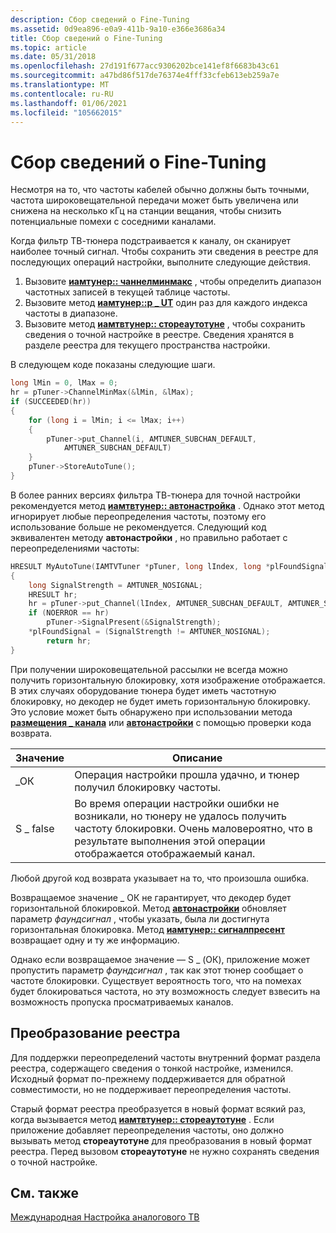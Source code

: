 ```yaml
---
description: Сбор сведений о Fine-Tuning
ms.assetid: 0d9ea896-e0a9-411b-9a10-e366e3686a34
title: Сбор сведений о Fine-Tuning
ms.topic: article
ms.date: 05/31/2018
ms.openlocfilehash: 27d191f677acc9306202bce141ef8f6683b43c61
ms.sourcegitcommit: a47bd86f517de76374e4fff33cfeb613eb259a7e
ms.translationtype: MT
ms.contentlocale: ru-RU
ms.lasthandoff: 01/06/2021
ms.locfileid: "105662015"
---
```

# <a name="collecting-fine-tuning-information"></a>Сбор сведений о Fine-Tuning

Несмотря на то, что частоты кабелей обычно должны быть точными, частота широковещательной передачи может быть увеличена или снижена на несколько кГц на станции вещания, чтобы снизить потенциальные помехи с соседними каналами.

Когда фильтр ТВ-тюнера подстраивается к каналу, он сканирует наиболее точный сигнал. Чтобы сохранить эти сведения в реестре для последующих операций настройки, выполните следующие действия.

1.  Вызовите [**иамтунер:: чаннелминмакс**](/windows/desktop/api/Strmif/nf-strmif-iamtuner-channelminmax) , чтобы определить диапазон частотных записей в текущей таблице частоты.
2.  Вызовите метод [**иамтунер::p \_ UT**](/windows/desktop/api/Strmif/nf-strmif-iamtuner-put_channel) один раз для каждого индекса частоты в диапазоне.
3.  Вызовите метод [**иамтвтунер:: стореаутотуне**](/windows/desktop/api/Strmif/nf-strmif-iamtvtuner-storeautotune) , чтобы сохранить сведения о точной настройке в реестре. Сведения хранятся в разделе реестра для текущего пространства настройки.

В следующем коде показаны следующие шаги.


```C++
long lMin = 0, lMax = 0;
hr = pTuner->ChannelMinMax(&lMin, &lMax);
if (SUCCEEDED(hr))
{
    for (long i = lMin; i <= lMax; i++)
    {
        pTuner->put_Channel(i, AMTUNER_SUBCHAN_DEFAULT,
            AMTUNER_SUBCHAN_DEFAULT)
    }
    pTuner->StoreAutoTune();
}
```



В более ранних версиях фильтра ТВ-тюнера для точной настройки рекомендуется метод [**иамтвтунер:: автонастройка**](/windows/desktop/api/Strmif/nf-strmif-iamtvtuner-autotune) . Однако этот метод игнорирует любые переопределения частоты, поэтому его использование больше не рекомендуется. Следующий код эквивалентен методу **автонастройки** , но правильно работает с переопределениями частоты:


```C++
HRESULT MyAutoTune(IAMTVTuner *pTuner, long lIndex, long *plFoundSignal)
{
    long SignalStrength = AMTUNER_NOSIGNAL;
    HRESULT hr;
    hr = pTuner->put_Channel(lIndex, AMTUNER_SUBCHAN_DEFAULT, AMTUNER_SUBCHAN_DEFAULT);
    if (NOERROR == hr)
        pTuner->SignalPresent(&SignalStrength);
    *plFoundSignal = (SignalStrength != AMTUNER_NOSIGNAL);
        return hr;
}
```



При получении широковещательной рассылки не всегда можно получить горизонтальную блокировку, хотя изображение отображается. В этих случаях оборудование тюнера будет иметь частотную блокировку, но декодер не будет иметь горизонтальную блокировку. Это условие может быть обнаружено при использовании метода [**размещения \_ канала**](/windows/desktop/api/Strmif/nf-strmif-iamtuner-put_channel) или [**автонастройки**](/windows/desktop/api/Strmif/nf-strmif-iamtvtuner-autotune) с помощью проверки кода возврата.



| Значение    | Описание                                                                                                                                                                               |
|----------|-------------------------------------------------------------------------------------------------------------------------------------------------------------------------------------------|
| \_ОК    | Операция настройки прошла удачно, и тюнер получил блокировку частоты.                                                                                                                          |
| S \_ false | Во время операции настройки ошибки не возникали, но тюнеру не удалось получить частоту блокировки. Очень маловероятно, что в результате выполнения этой операции отображается отображаемый канал. |



 

Любой другой код возврата указывает на то, что произошла ошибка.

Возвращаемое значение \_ ОК не гарантирует, что декодер будет горизонтальной блокировкой. Метод [**автонастройки**](/windows/desktop/api/Strmif/nf-strmif-iamtvtuner-autotune) обновляет параметр *фаундсигнал* , чтобы указать, была ли достигнута горизонтальная блокировка. Метод [**иамтунер:: сигналпресент**](/windows/desktop/api/Strmif/nf-strmif-iamtuner-signalpresent) возвращает одну и ту же информацию.

Однако если возвращаемое значение — S \_ (ОК), приложение может пропустить параметр *фаундсигнал* , так как этот тюнер сообщает о частоте блокировки. Существует вероятность того, что на помехах будет блокироваться частота, но эту возможность следует взвесить на возможность пропуска просматриваемых каналов.

## <a name="registry-conversion"></a>Преобразование реестра

Для поддержки переопределений частоты внутренний формат раздела реестра, содержащего сведения о тонкой настройке, изменился. Исходный формат по-прежнему поддерживается для обратной совместимости, но не поддерживает переопределения частоты.

Старый формат реестра преобразуется в новый формат всякий раз, когда вызывается метод [**иамтвтунер:: стореаутотуне**](/windows/desktop/api/Strmif/nf-strmif-iamtvtuner-storeautotune) . Если приложение добавляет переопределения частоты, оно должно вызывать метод **стореаутотуне** для преобразования в новый формат реестра. Перед вызовом **стореаутотуне** не нужно сохранять сведения о точной настройке.

## <a name="related-topics"></a>См. также

<dl> <dt>

[Международная Настройка аналогового ТВ](international-analog-tv-tuning.md)
</dt> </dl>

 

 



